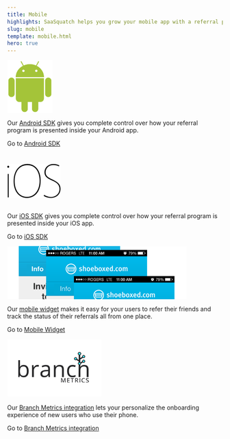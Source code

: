 ```yaml
---
title: Mobile
highlights: SaaSquatch helps you grow your mobile app with a referral program. We provide mobile widgets to engage your users, attribution to track referrals, and analytics to measure the success of your program.
slug: mobile
template: mobile.html
hero: true
---
```


<!--Referral SaaSquatch is a cross-channel referral platform with support for mobile apps, web apps, desktop apps and ecommerce websites.-->

<!-- - Referral tracking for post-install conversions-->
<!-- - In-app widgets to let your users makes referrals and track their referrals-->
<!-- - -->

<div class="row-fluid">
  <div class="span3">
    <div class="text-center" style="overflow:hidden; position: relative; height: 124px; margin-bottom: 10px;"><img src="/assets/images/mobile/logo-android.png" style=" position:relative; height:124px;"></div>
    <p>Our <a href="/mobile/android">Android SDK</a> gives you complete control over how your referral program is presented inside your Android app.</p>
    <p>Go to <a href="/mobile/android">Android SDK</a></p>
    </p>
  </div>
  <div class="span3">
    <div class="text-center" style="overflow:hidden; position: relative; height: 124px; margin-bottom: 10px;"><img src="/assets/images/mobile/logo-ios.png" style=" position:relative; top: 25px"></div>
    <p>Our <a href="/mobile/ios">iOS SDK</a> gives you complete control over how your referral program is presented inside your iOS app.</p>
    <p>Go to <a href="/mobile/ios">iOS SDK</a></p>
    </p>
  </div>
  <div class="span3">
    <div class="text-center" style="overflow:hidden; position: relative; height: 124px; margin-bottom: 10px;"><img src="/assets/images/mobile/mobile-widget-lg.png" style="top:-45px; position:relative;"></div>
    <p>Our <a href="/mobile/widget">mobile widget</a> makes it easy for your users to refer their friends and track the status of their referrals all from one place.</p>
    <p>Go to <a href="/mobile/widget">Mobile Widget</a></p>
    </p>
  </div>
  <div class="span3">
    <div class="text-center" >
      <img src="/assets/images/mobile/logo_branch_io.png">
    </div>
    <p>Our <a href="/mobile/branch-metrics/">Branch Metrics integration</a> lets your personalize the onboarding experience of new users who use their phone.</p>
    <p>Go to <a href="/mobile/branch-metrics/">Branch Metrics integration</a></p>
  </div>
</div>
<br/><br/>
